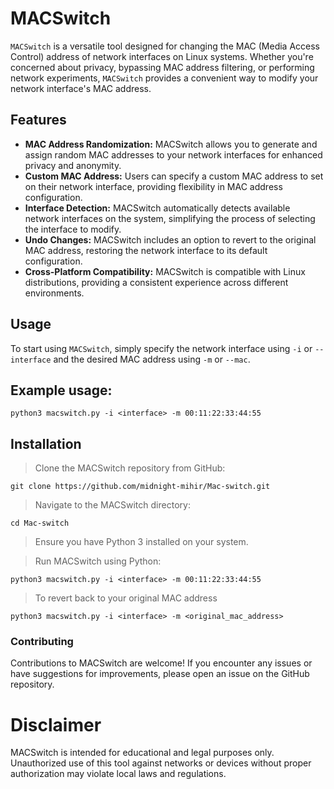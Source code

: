 # MACSwitch
```MACSwitch``` is a versatile tool designed for changing the MAC (Media Access Control) address of network interfaces on Linux systems. Whether you're concerned about privacy, bypassing MAC address filtering, or performing network experiments, ```MACSwitch``` provides a convenient way to modify your network interface's MAC address.

## Features
- **MAC Address Randomization:** MACSwitch allows you to generate and assign random MAC addresses to your network interfaces for enhanced privacy and anonymity.
- **Custom MAC Address:** Users can specify a custom MAC address to set on their network interface, providing flexibility in MAC address configuration.
- **Interface Detection:** MACSwitch automatically detects available network interfaces on the system, simplifying the process of selecting the interface to modify.
- **Undo Changes:** MACSwitch includes an option to revert to the original MAC address, restoring the network interface to its default configuration.
- **Cross-Platform Compatibility:** MACSwitch is compatible with Linux distributions, providing a consistent experience across different environments.
## Usage
To start using ```MACSwitch```, simply specify the network interface using ```-i``` or ```--interface``` and the desired MAC address using ```-m``` or ```--mac```.

## Example usage:
```
python3 macswitch.py -i <interface> -m 00:11:22:33:44:55
```
## Installation

> Clone the MACSwitch repository from GitHub:
```
git clone https://github.com/midnight-mihir/Mac-switch.git
```
> Navigate to the MACSwitch directory:
```
cd Mac-switch
```
> Ensure you have Python 3 installed on your system.

> Run MACSwitch using Python:
```
python3 macswitch.py -i <interface> -m 00:11:22:33:44:55
```
> To revert back to your original MAC address
```
python3 macswitch.py -i <interface> -m <original_mac_address>
```
### Contributing
Contributions to MACSwitch are welcome! If you encounter any issues or have suggestions for improvements, please open an issue on the GitHub repository.

# Disclaimer
MACSwitch is intended for educational and legal purposes only. Unauthorized use of this tool against networks or devices without proper authorization may violate local laws and regulations.

